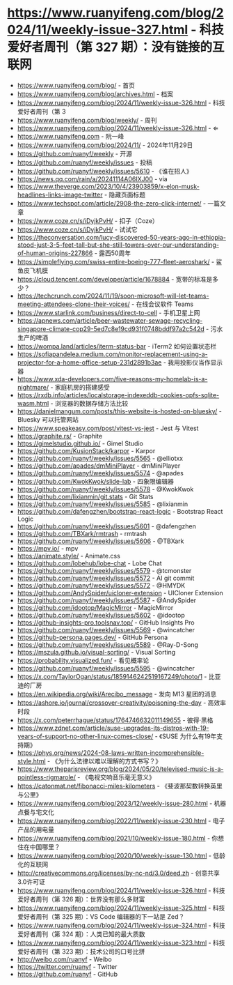 # https://www.ruanyifeng.com/blog/2024/11/weekly-issue-327.html - 科技爱好者周刊（第 327 期）：没有链接的互联网

- https://www.ruanyifeng.com/blog/ - 首页
- https://www.ruanyifeng.com/blog/archives.html - 档案
- https://www.ruanyifeng.com/blog/2024/11/weekly-issue-326.html - 科技爱好者周刊（第 3
- https://www.ruanyifeng.com/blog/weekly/ - 周刊
- https://www.ruanyifeng.com/blog/2024/11/weekly-issue-326.html - ⇐
- https://www.ruanyifeng.com - 阮一峰
- https://www.ruanyifeng.com/blog/2024/11/ - 2024年11月29日
- https://github.com/ruanyf/weekly - 开源
- https://github.com/ruanyf/weekly/issues - 投稿
- https://github.com/ruanyf/weekly/issues/5610 - 《谁在招人》
- https://news.qq.com/rain/a/20241114A06IXJ00 - via
- https://www.theverge.com/2023/10/4/23903859/x-elon-musk-headlines-links-image-twitter - 隐藏页面标题
- https://www.techspot.com/article/2908-the-zero-click-internet/ - 一篇文章
- https://www.coze.cn/s/iDyjkPvH/ - 扣子（Coze）
- https://www.coze.cn/s/iDyjkPvH/ - 试试它
- https://theconversation.com/lucy-discovered-50-years-ago-in-ethiopia-stood-just-3-5-feet-tall-but-she-still-towers-over-our-understanding-of-human-origins-227866 - 露西50周年
- https://simpleflying.com/swiss-entire-boeing-777-fleet-aeroshark/ - 鲨鱼皮飞机膜
- https://cloud.tencent.com/developer/article/1678884 - 宽带的标准是多少？
- https://techcrunch.com/2024/11/19/soon-microsoft-will-let-teams-meeting-attendees-clone-their-voices/ - 在线会议软件 Teams
- https://www.starlink.com/business/direct-to-cell - 手机卫星上网
- https://apnews.com/article/beer-wastewater-sewage-recycling-singapore-climate-cop29-5ed7c8e19cd931f0748bddf97a2c542d - 污水生产的啤酒
- https://wompa.land/articles/iterm-status-bar - iTerm2 如何设置状态栏
- https://sofiapandelea.medium.com/monitor-replacement-using-a-projector-for-a-home-office-setup-231d2891b3ae - 我用投影仪当作显示器
- https://www.xda-developers.com/five-reasons-my-homelab-is-a-nightmare/ - 家庭机房的搭建感受
- https://rxdb.info/articles/localstorage-indexeddb-cookies-opfs-sqlite-wasm.html - 浏览器的数据存储方法比较
- https://danielmangum.com/posts/this-website-is-hosted-on-bluesky/ - Bluesky 可以托管网站
- https://www.speakeasy.com/post/vitest-vs-jest - Jest 与 Vitest
- https://graphite.rs/ - Graphite
- https://gimelstudio.github.io/ - Gimel Studio
- https://github.com/KusionStack/karpor - Karpor
- https://github.com/ruanyf/weekly/issues/5565 - @elliotxx
- https://github.com/apades/dmMiniPlayer - dmMiniPlayer
- https://github.com/ruanyf/weekly/issues/5574 - @apades
- https://github.com/KwokKwok/slide-lab - 四象限编辑器
- https://github.com/ruanyf/weekly/issues/5578 - @KwokKwok
- https://github.com/lixianmin/git.stats - Git Stats
- https://github.com/ruanyf/weekly/issues/5585 - @lixianmin
- https://github.com/dafengzhen/bootstrap-react-logic - Bootstrap React Logic
- https://github.com/ruanyf/weekly/issues/5601 - @dafengzhen
- https://github.com/TBXark/rmtrash - rmtrash
- https://github.com/ruanyf/weekly/issues/5606 - @TBXark
- https://mpv.io/ - mpv
- https://animate.style/ - Animate.css
- https://github.com/lobehub/lobe-chat - Lobe Chat
- https://github.com/ruanyf/weekly/issues/5579 - @tcmonster
- https://github.com/ruanyf/weekly/issues/5572 - AI git commit
- https://github.com/ruanyf/weekly/issues/5572 - @HMYDK
- https://github.com/AndySpider/uicloner-extension - UICloner Extension
- https://github.com/ruanyf/weekly/issues/5587 - @AndySpider
- https://github.com/idootop/MagicMirror - MagicMirror
- https://github.com/ruanyf/weekly/issues/5602 - @idootop
- https://github-insights-pro.toolsnav.top/ - GitHub Insights Pro
- https://github.com/ruanyf/weekly/issues/5569 - @wincatcher
- https://github-persona.pages.dev/ - GitHub Persona
- https://github.com/ruanyf/weekly/issues/5589 - @Ray-D-Song
- https://mszula.github.io/visual-sorting/ - Visual Sorting
- https://probability.visualized.fun/ - 看见概率论
- https://github.com/ruanyf/weekly/issues/5595 - @wincatcher
- https://x.com/TaylorOgan/status/1859146242519167249/photo/1 - 比亚迪的厂房
- https://en.wikipedia.org/wiki/Arecibo_message - 发向 M13 星团的消息
- https://ashore.io/journal/crossover-creativity/poisoning-the-day - 高效率时段
- https://x.com/peterrhague/status/1764746632011149655 - 彼得·黑格
- https://www.zdnet.com/article/suse-upgrades-its-distros-with-19-years-of-support-no-other-linux-comes-close/ - 《SUSE 为什么有19年支持期》
- https://phys.org/news/2024-08-laws-written-incomprehensible-style.html - 《为什么法律以难以理解的方式书写？》
- https://www.theparisreview.org/blog/2024/05/20/televised-music-is-a-pointless-rigmarole/ - 《电视交响音乐毫无意义》
- https://catonmat.net/fibonacci-miles-kilometers - 《斐波那契数转换英里与公里》
- https://www.ruanyifeng.com/blog/2023/12/weekly-issue-280.html - 机器点餐与宅文化
- https://www.ruanyifeng.com/blog/2022/11/weekly-issue-230.html - 电子产品的用电量
- https://www.ruanyifeng.com/blog/2021/10/weekly-issue-180.html - 你想住在中国哪里？
- https://www.ruanyifeng.com/blog/2020/10/weekly-issue-130.html - 低龄化的互联网
- http://creativecommons.org/licenses/by-nc-nd/3.0/deed.zh - 创意共享3.0许可证
- https://www.ruanyifeng.com/blog/2024/11/weekly-issue-326.html - 科技爱好者周刊（第 326 期）：世界没有那么多财富
- https://www.ruanyifeng.com/blog/2024/11/weekly-issue-325.html - 科技爱好者周刊（第 325 期）：VS Code 编辑器的下一站是 Zed？
- https://www.ruanyifeng.com/blog/2024/11/weekly-issue-324.html - 科技爱好者周刊（第 324 期）：人类已知的最大质数
- https://www.ruanyifeng.com/blog/2024/11/weekly-issue-323.html - 科技爱好者周刊（第 323 期）：技术公司的口号比拼
- http://weibo.com/ruanyf - Weibo
- https://twitter.com/ruanyf - Twitter
- https://github.com/ruanyf - GitHub